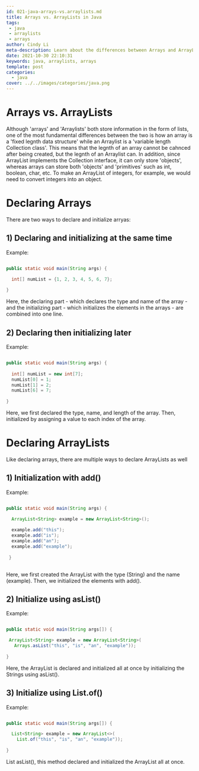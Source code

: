 ```yaml
---
id: 021-java-arrays-vs.arraylists.md
title: Arrays vs. ArrayLists in Java
tags: 
 - java
 - arraylists
 - arrays
author: Cindy Li
meta-description: Learn about the differences between Arrays and ArrayLists in Java
date: 2021-10-30 22:10:31 
keywords: java, arraylists, arrays
template: post
categories: 
  - java
cover: ../../images/categories/java.png
---
```



# Arrays vs. ArrayLists
Although 'arrays' and 'Arraylists' both store information in the form of lists, one of the most fundamental differences between the two is how an array is a 'fixed legnth data structure' while an Arraylist is a 'variable length Collection class'. This means that the legnth of an array cannot be cahnced after being created, but the legnth of an Arraylist can. In addition, since ArrayList implements the Collection interface, it can only store 'objects', whereas arrays can store both 'objects' and 'primitives' such as int, boolean, char, etc. To make an ArrayList of integers, for example, we would need to convert integers into an object. 


# Declaring Arrays
There are two ways to declare and initialize arryas:

  ## 1) Declaring and initializing at the same time
Example: 
```java

public static void main(String args) {

  int[] numList = {1, 2, 3, 4, 5, 6, 7};
  
}

```

Here, the declaring part - which declares the type and name of the array - and the initializing part - which initializes the elements in the arrays - are combined into one line. 

  ## 2) Declaring then initializing later
Example: 
```java

public static void main(String args) {
  
  int[] numList = new int[7];
  numList[0] = 1;
  numList[1] = 2;
  numList[6] = 7;
  
}

```

Here, we first declared the type, name, and length of the array. Then, initialized by assigning a value to each index of the array. 


# Declaring ArrayLists
Like declaring arrays, there are multiple ways to declare ArrayLists as well

## 1) Initialization with add()
Example: 
```java

public static void main(String args) {

  ArrayList<String> example = new ArrayList<String>();
  
  example.add("this");
  example.add("is");
  example.add("an");
  example.add("example");
 
 }
 
 ```
 Here, we first created the ArrayList with the type (String) and the name (example). Then, we initialized the elements with add().
 
 ## 2) Initialize using asList()
 Example: 
 ```java
 
 public static void main(String args[]) {
 
  ArrayList<String> example = new ArrayList<String>(
    Arrays.asList("this", "is", "an", "example"));
    
}

```
Here, the ArrayList is declared and initialized all at once by initializing the Strings using asList(). 

## 3) Initialize using List.of()
Example:
```java

public static void main(String args[]) {

  List<String> example = new ArrayList<>(
    List.of("this", "is", "an", "example"));
    
}

```
List asList(), this method declared and initialized the ArrayList all at once.
